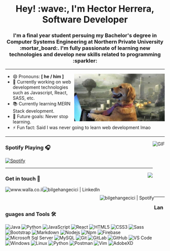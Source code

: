<h1 align="center">Hey! :wave:, I'm Hector Herrera, Software Developer</h1>
<h3 align="center">I'm a final year student persuing my Bachelor's degree in Computer Systems Engineering at Northern Private University :mortar_board:. I'm fully passionate of learning new technologies and develop new skills related to programming :sparkler: </h3>

---

<img align="right" alt="doggy" height="150px" src="./images/doggy.jpg" />

- 😄 Pronouns: **[ he / him ]**
- 🌱 Currently working on web development technologies such as Javascript, React, SASS, etc.
- :books: Currently learning MERN Stack development.
- :muscle: Future goals: Never stop learning.
- ⚡ Fun fact: Said I was never going to learn web development lmao

--- 
<img align="right" alt="GIF" height="170px" src="https://media.giphy.com/media/J5B1Y8QZnzXXbLQIBu/giphy.gif" />

### Spotify Playing 🎧
[![Spotify](https://novatorem.bgstatic.vercel.app/api/spotify)](https://open.spotify.com/user/12167782642)

---

<img align="right" src="http://estruyf-github.azurewebsites.net/api/VisitorHit?user=hectorsum&repo=DIARS-Restaurant&countColorcountColor&countColor=%237B1E7B"/>

### Get in touch 📝

[<img align="left" alt="www.walla.co.il" height="30px" src="https://www.flaticon.com/svg/static/icons/svg/2996/2996826.svg" />][website]
[<img align="left" alt="bilgehangecici | LinkedIn" height="30px" src="https://www.flaticon.com/svg/static/icons/svg/725/725337.svg"/>][linkedin]
[<img align="left" alt="bilgehangecici | Spotify" height="30px" src="https://www.flaticon.com/svg/static/icons/svg/725/725281.svg" />][Spotify]

<br/>

--- 

### Languages and Tools 🛠 

![Java](http://img.shields.io/badge/-Java-5B4638?style=flat-square&logo=java&logoColor=ffffff)
![Python](http://img.shields.io/badge/-Python-3776AB?style=flat-square&logo=python&logoColor=ffffff)
![JavaScript](https://img.shields.io/badge/-JavaScript-%23F7DF1C?style=flat-square&logo=javascript&logoColor=000000&labelColor=%23F7DF1C&color=%23FFCE5A)
![React](https://img.shields.io/badge/-React-61DAFB?style=flat-square&logo=react&logoColor=ffffff)
![HTML5](https://img.shields.io/badge/-HTML5-%23E44D27?style=flat-square&logo=html5&logoColor=ffffff)
![CSS3](https://img.shields.io/badge/-CSS3-%231572B6?style=flat-square&logo=css3)
![Sass](https://img.shields.io/badge/-Sass-%23CC6699?style=flat-square&logo=sass&logoColor=ffffff)
![Bootstrap](https://img.shields.io/badge/-Bootstrap-563D7C?style=flat-square&logo=Bootstrap)
![Markdown](https://img.shields.io/badge/-Markdown-000000?style=flat-square&logo=markdown)
![Nodejs](https://img.shields.io/badge/-Nodejs-339933?style=flat-square&logo=Node.js&logoColor=ffffff)
![Npm](https://img.shields.io/badge/-npm-CB3837?style=flat-square&logo=npm)
![Firebase](https://img.shields.io/badge/-Firebase-FFCA28?style=flat-square&logo=firebase&logoColor=ffffff)
![Microsoft Sql Server](https://img.shields.io/badge/-Sql%20Server-CC2927?style=flat-square&logo=microsoft-sql-server&logoColor=ffffff)
![MySQL](https://img.shields.io/badge/-MySQL-4479A1?style=flat-square&logo=mysql&logoColor=ffffff)
![Git](https://img.shields.io/badge/-Git-%23F05032?style=flat-square&logo=git&logoColor=%23ffffff)
![GitLab](https://img.shields.io/badge/-GitLab-FCA121?style=flat-square&logo=gitlab)
![GitHub](https://img.shields.io/badge/-GitHub-181717?style=flat-square&logo=github)
![VS Code](http://img.shields.io/badge/-VS%20Code-007ACC?style=flat-square&logo=visual-studio-code&logoColor=ffffff)
![Windows](http://img.shields.io/badge/-Windows-0078D6?style=flat-square&logo=windows&logoColor=ffffff)
![Linux](https://img.shields.io/badge/linux-FCC624?style=flat-square&logo=linux&logoColor=000000)
![Python](https://img.shields.io/badge/python-yellow?style=flat-square&logo=python&logoColor=000000)
![Postman](https://img.shields.io/badge/postman-FF6C37?style=flat-square&logo=postman&logoColor=ffffff)
![Vim](https://img.shields.io/badge/vim-019733?style=flat-square&logo=vim&logoColor=ffffff)
![AdobeXD](https://img.shields.io/badge/adobexd-FF26BE?style=flat-square&logo=adobe-xd&logoColor=ffffff)


[website]: https://hectorsum.github.io
[linkedin]: https://www.linkedin.com/in/hector-herrera-cusi/
[Spotify]: https://open.spotify.com/user/12167782642
